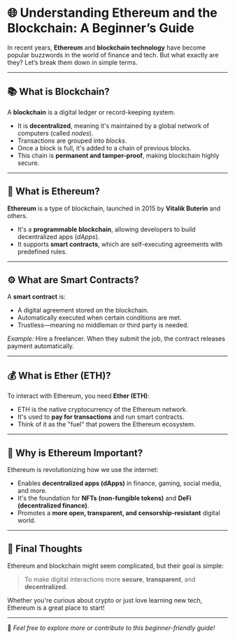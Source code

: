 # 🌐 Understanding Ethereum and the Blockchain: A Beginner’s Guide

In recent years, **Ethereum** and **blockchain technology** have become popular buzzwords in the world of finance and tech. But what exactly are they? Let’s break them down in simple terms.

---

## 📚 What is Blockchain?

A **blockchain** is a digital ledger or record-keeping system.

- It is **decentralized**, meaning it's maintained by a global network of computers (called *nodes*).
- Transactions are grouped into *blocks*.
- Once a block is full, it's added to a chain of previous blocks.
- This chain is **permanent and tamper-proof**, making blockchain highly secure.

---

## 🧠 What is Ethereum?

**Ethereum** is a type of blockchain, launched in 2015 by **Vitalik Buterin** and others.

- It's a **programmable blockchain**, allowing developers to build decentralized apps (*dApps*).
- It supports **smart contracts**, which are self-executing agreements with predefined rules.

---

## ⚙️ What are Smart Contracts?

A **smart contract** is:

- A digital agreement stored on the blockchain.
- Automatically executed when certain conditions are met.
- Trustless—meaning no middleman or third party is needed.

_Example:_ Hire a freelancer. When they submit the job, the contract releases payment automatically.

---

## 💰 What is Ether (ETH)?

To interact with Ethereum, you need **Ether (ETH)**:

- ETH is the native cryptocurrency of the Ethereum network.
- It's used to **pay for transactions** and run smart contracts.
- Think of it as the "fuel" that powers the Ethereum ecosystem.

---

## 🚀 Why is Ethereum Important?

Ethereum is revolutionizing how we use the internet:

- Enables **decentralized apps (dApps)** in finance, gaming, social media, and more.
- It's the foundation for **NFTs (non-fungible tokens)** and **DeFi (decentralized finance)**.
- Promotes a **more open, transparent, and censorship-resistant** digital world.

---

## 🧾 Final Thoughts

Ethereum and blockchain might seem complicated, but their goal is simple:

> To make digital interactions more **secure**, **transparent**, and **decentralized**.

Whether you're curious about crypto or just love learning new tech, Ethereum is a great place to start!

---

🧠 *Feel free to explore more or contribute to this beginner-friendly guide!*
